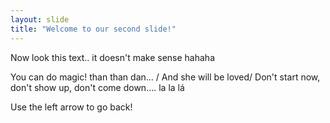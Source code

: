 ```yaml
---
layout: slide
title: "Welcome to our second slide!"
---
```

Now look this text.. it doesn't make sense hahaha

You can do magic! than than dan... /
And she will be loved/
Don't start now, don't show up, don't come down.... la la lá


Use the left arrow to go back!
